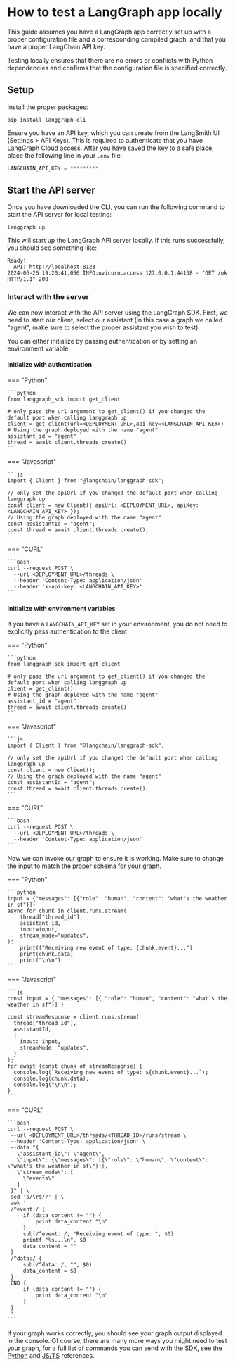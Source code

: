 # How to test a LangGraph app locally

This guide assumes you have a LangGraph app correctly set up with a proper configuration file and a corresponding compiled graph, and that you have a proper LangChain API key.

Testing locally ensures that there are no errors or conflicts with Python dependencies and confirms that the configuration file is specified correctly.

## Setup

Install the proper packages:

```shell
pip install langgraph-cli
```

Ensure you have an API key, which you can create from the LangSmith UI (Settings > API Keys). This is required to authenticate that you have LangGraph Cloud access. After you have saved the key to a safe place, place the following line in your `.env` file:

```python
LANGCHAIN_API_KEY = *********
```

## Start the API server

Once you have downloaded the CLI, you can run the following command to start the API server for local testing:

```shell
langgraph up
```

This will start up the LangGraph API server locally. If this runs successfully, you should see something like:

```shell
Ready!
- API: http://localhost:8123
2024-06-26 19:20:41,056:INFO:uvicorn.access 127.0.0.1:44138 - "GET /ok HTTP/1.1" 200
```

### Interact with the server

We can now interact with the API server using the LangGraph SDK. First, we need to start our client, select our assistant (in this case a graph we called "agent", make sure to select the proper assistant you wish to test).

You can either initialize by passing authentication or by setting an environment variable.

#### Initialize with authentication

=== "Python"

    ```python
    from langgraph_sdk import get_client

    # only pass the url argument to get_client() if you changed the default port when calling langgraph up
    client = get_client(url=<DEPLOYMENT_URL>,api_key=<LANGCHAIN_API_KEY>)
    # Using the graph deployed with the name "agent"
    assistant_id = "agent"
    thread = await client.threads.create()
    ```

=== "Javascript"

    ```js
    import { Client } from "@langchain/langgraph-sdk";

    // only set the apiUrl if you changed the default port when calling langgraph up
    const client = new Client({ apiUrl: <DEPLOYMENT_URL>, apiKey: <LANGCHAIN_API_KEY> });
    // Using the graph deployed with the name "agent"
    const assistantId = "agent";
    const thread = await client.threads.create();
    ```

=== "CURL"

    ```bash
    curl --request POST \
      --url <DEPLOYMENT_URL>/threads \
      --header 'Content-Type: application/json'
      --header 'x-api-key: <LANGCHAIN_API_KEY>'
    ```
  

#### Initialize with environment variables

If you have a `LANGCHAIN_API_KEY` set in your environment, you do not need to explicitly pass authentication to the client

=== "Python"

    ```python
    from langgraph_sdk import get_client

    # only pass the url argument to get_client() if you changed the default port when calling langgraph up
    client = get_client()
    # Using the graph deployed with the name "agent"
    assistant_id = "agent"
    thread = await client.threads.create()
    ```

=== "Javascript"

    ```js
    import { Client } from "@langchain/langgraph-sdk";

    // only set the apiUrl if you changed the default port when calling langgraph up
    const client = new Client();
    // Using the graph deployed with the name "agent"
    const assistantId = "agent";
    const thread = await client.threads.create();
    ```

=== "CURL"

    ```bash
    curl --request POST \
      --url <DEPLOYMENT_URL>/threads \
      --header 'Content-Type: application/json'
    ```

Now we can invoke our graph to ensure it is working. Make sure to change the input to match the proper schema for your graph. 

=== "Python"

    ```python
    input = {"messages": [{"role": "human", "content": "what's the weather in sf"}]}
    async for chunk in client.runs.stream(
        thread["thread_id"],
        assistant_id,
        input=input,
        stream_mode="updates",
    ):
        print(f"Receiving new event of type: {chunk.event}...")
        print(chunk.data)
        print("\n\n")
    ```
=== "Javascript"

    ```js
    const input = { "messages": [{ "role": "human", "content": "what's the weather in sf"}] }

    const streamResponse = client.runs.stream(
      thread["thread_id"],
      assistantId,
      {
        input: input,
        streamMode: "updates",
      }
    );
    for await (const chunk of streamResponse) {
      console.log(`Receiving new event of type: ${chunk.event}...`);
      console.log(chunk.data);
      console.log("\n\n");
    }
    ```

  === "CURL"

    ```bash
    curl --request POST \
     --url <DEPLOYMENT_URL>/threads/<THREAD_ID>/runs/stream \
     --header 'Content-Type: application/json' \
     --data "{
       \"assistant_id\": \"agent\",
       \"input\": {\"messages\": [{\"role\": \"human\", \"content\": \"what's the weather in sf\"}]},
       \"stream_mode\": [
         \"events\"
       ]
     }" | \
     sed 's/\r$//' | \
     awk '
     /^event:/ {
         if (data_content != "") {
             print data_content "\n"
         }
         sub(/^event: /, "Receiving event of type: ", $0)
         printf "%s...\n", $0
         data_content = ""
     }
     /^data:/ {
         sub(/^data: /, "", $0)
         data_content = $0
     }
     END {
         if (data_content != "") {
             print data_content "\n"
         }
     }
     ' 
    ```

If your graph works correctly, you should see your graph output displayed in the console. Of course, there are many more ways you might need to test your graph, for a full list of commands you can send with the SDK, see the [Python](https://langchain-ai.github.io/langgraph/cloud/reference/sdk/python_sdk_ref/) and [JS/TS](https://langchain-ai.github.io/langgraph/cloud/reference/sdk/js_ts_sdk_ref/) references.